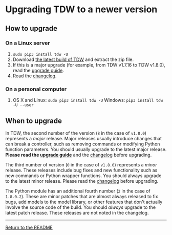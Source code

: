 # Upgrading TDW to a newer version

## How to upgrade

### On a Linux server

1. `sudo pip3 install tdw -U`
2. Download [the latest build of TDW](https://github.com/threedworld-mit/tdw/releases/latest/) and extract the zip file.
3. If this is a major upgrade (for example, from TDW v1.7.16 to TDW v1.8.0), read the [upgrade guide](../upgrade_guides/v1.7_to_v1.8.md).
4. Read the [changelog](../changelog.md).

### On a personal computer

1. OS X and Linux: `sudo pip3 install tdw -U` Windows: `pip3 install tdw -U --user`

## When to upgrade

In TDW, the second number of the version (`8` in the case of `v1.8.0`) represents a *major* release. Major releases usually introduce changes that can break a controller, such as removing commands or modifying Python function parameters. You should usually upgrade to the latest major release. **Please read the [upgrade guide](../upgrade_guides/v1.7_to_v1.8.md)** and the [changelog](../changelog.md) before upgrading.

The third number of version (`0` in the case of `v1.8.0`) represents a *minor* release. These releases include bug fixes and new functionality such as new commands or Python wrapper functions. You should always upgrade to the latest minor release. Please read the [changelog](../changelog.md) before upgrading.

The Python module has an additional fourth number (`2` in the case of `1.8.0.2`). These are minor patches that are almost always released to fix bugs, add models to the model library, or other features that don't actually involve the source code of the build. You should *always* upgrade to the latest patch release. These releases are not noted in the changelog.

***

[Return to the README](../../README.md)